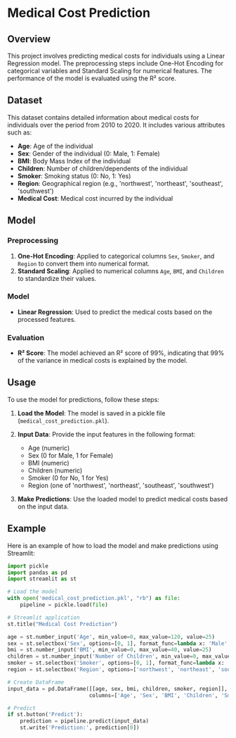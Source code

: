 # Medical Cost Prediction

## Overview

This project involves predicting medical costs for individuals using a Linear Regression model. The preprocessing steps include One-Hot Encoding for categorical variables and Standard Scaling for numerical features. The performance of the model is evaluated using the R² score.

## Dataset

This dataset contains detailed information about medical costs for individuals over the period from 2010 to 2020. It includes various attributes such as:

- **Age**: Age of the individual
- **Sex**: Gender of the individual (0: Male, 1: Female)
- **BMI**: Body Mass Index of the individual
- **Children**: Number of children/dependents of the individual
- **Smoker**: Smoking status (0: No, 1: Yes)
- **Region**: Geographical region (e.g., 'northwest', 'northeast', 'southeast', 'southwest')
- **Medical Cost**: Medical cost incurred by the individual

## Model

### Preprocessing

1. **One-Hot Encoding**: Applied to categorical columns `Sex`, `Smoker`, and `Region` to convert them into numerical format.
2. **Standard Scaling**: Applied to numerical columns `Age`, `BMI`, and `Children` to standardize their values.

### Model

- **Linear Regression**: Used to predict the medical costs based on the processed features.

### Evaluation

- **R² Score**: The model achieved an R² score of 99%, indicating that 99% of the variance in medical costs is explained by the model.

## Usage

To use the model for predictions, follow these steps:

1. **Load the Model**: The model is saved in a pickle file (`medical_cost_prediction.pkl`).

2. **Input Data**: Provide the input features in the following format:
    - Age (numeric)
    - Sex (0 for Male, 1 for Female)
    - BMI (numeric)
    - Children (numeric)
    - Smoker (0 for No, 1 for Yes)
    - Region (one of 'northwest', 'northeast', 'southeast', 'southwest')

3. **Make Predictions**: Use the loaded model to predict medical costs based on the input data.

## Example

Here is an example of how to load the model and make predictions using Streamlit:

```python
import pickle
import pandas as pd
import streamlit as st

# Load the model
with open('medical_cost_prediction.pkl', "rb") as file:
    pipeline = pickle.load(file)

# Streamlit application
st.title("Medical Cost Prediction")

age = st.number_input('Age', min_value=0, max_value=120, value=25)
sex = st.selectbox('Sex', options=[0, 1], format_func=lambda x: 'Male' if x == 0 else 'Female')
bmi = st.number_input('BMI', min_value=0, max_value=40, value=25)
children = st.number_input('Number of Children', min_value=0, max_value=10, value=0)
smoker = st.selectbox('Smoker', options=[0, 1], format_func=lambda x: 'Yes' if x == 1 else 'No')
region = st.selectbox('Region', options=['northwest', 'northeast', 'southeast', 'southwest'])

# Create DataFrame
input_data = pd.DataFrame([[age, sex, bmi, children, smoker, region]],
                          columns=['Age', 'Sex', 'BMI', 'Children', 'Smoker', 'Region'])

# Predict
if st.button('Predict'):
    prediction = pipeline.predict(input_data)
    st.write('Prediction:', prediction[0])
